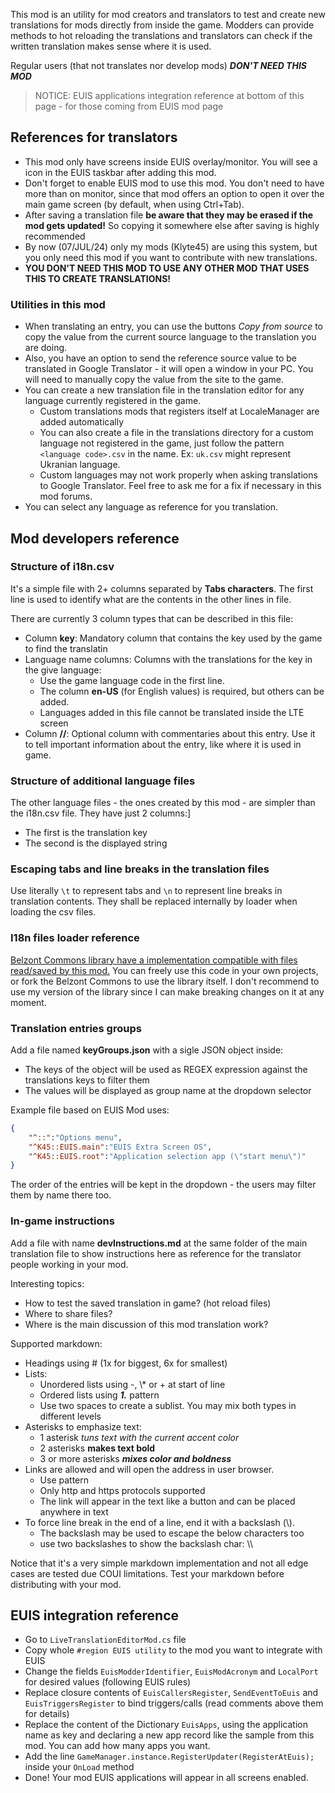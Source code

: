 This mod is an utility for mod creators and translators to test and create new translations for mods directly from inside the game. Modders can provide methods to hot reloading the translations and translators can check if the written translation makes sense where it is used.

Regular users (that not translates nor develop mods) ***DON'T NEED THIS MOD***

> NOTICE: EUIS applications integration reference at bottom of this page - for those coming from EUIS mod page

## References for translators

- This mod only have screens inside EUIS overlay/monitor. You will see a icon in the EUIS taskbar after adding this mod.
- Don't forget to enable EUIS mod to use this mod. You don't need to have more than on monitor, since that mod offers an option to open it over the main game screen (by default, when using Ctrl+Tab).
- After saving a translation file **be aware that they may be erased if the mod gets updated!** So copying it somewhere else after saving is highly recommended
- By now (07/JUL/24) only my mods (Klyte45) are using this system, but you only need this mod if you want to contribute with new translations.
- **YOU DON'T NEED THIS MOD TO USE ANY OTHER MOD THAT USES THIS TO CREATE TRANSLATIONS!**

### Utilities in this mod

- When translating an entry, you can use the buttons *Copy from source* to copy the value from the current source language to the translation you are doing.
- Also, you have an option to send the reference source value to be translated in Google Translator - it will open a window in your PC. You will need to manually copy the value from the site to the game.
- You can create a new translation file in the translation editor for any language currently registered in the game. 
    - Custom translations mods that registers itself at LocaleManager are added automatically
    - You can also create a file in the translations directory for a custom language not registered in the game, just follow the pattern `<language code>.csv` in the name. Ex: `uk.csv` might represent Ukranian language.
    - Custom languages may not work properly when asking translations to Google Translator. Feel free to ask me for a fix if necessary in this mod forums.
- You can select any language as reference for you translation.

## Mod developers reference

### Structure of i18n.csv 
It's a simple file with 2+ columns separated by **Tabs characters**. The first line is used to identify what are the contents in the other lines in file.

There are currently 3 column types that can be described in this file:

- Column **key**: Mandatory column that contains the key used by the game to find the translatin
- Language name columns: Columns with the translations for the key in the give language:
  - Use the game language code in the first line.
  - The column **en-US** (for English values) is required, but others can be added.
  - Languages added in this file cannot be translated inside the LTE screen
- Column **//**: Optional column with commentaries about this entry. Use it to tell important information about the entry, like where it is used in game.

### Structure of additional language files

The other language files - the ones created by this mod - are simpler than the i18n.csv file. They have just 2 columns:]

 - The first is the translation key
 - The second is the displayed string

### Escaping tabs and line breaks in the translation files

Use literally `\t` to represent tabs and `\n` to represent line breaks in translation contents. They shall be replaced internally by loader when loading the csv files.

### I18n files loader reference

[Belzont Commons library have a implementation compatible with files read/saved by this mod.](https://github.com/klyte45/CS2-BelzontCommons/blob/655cc16e347e4c4ce4ed707faeb4342d171c1fc9/Utils/BasicIMod.cs#L163)
You can freely use this code in your own projects, or fork the Belzont Commons to use the library itself. I don't recommend to use my version of the library since I can make breaking changes on it at any moment.


### Translation entries groups
Add a file named **keyGroups.json** with a sigle JSON object inside:
- The keys of the object will be used as REGEX expression against the translations keys to filter them
- The values will be displayed as group name at the dropdown selector

Example file based on EUIS Mod uses:
```json
{
    "^::":"Options menu",
    "^K45::EUIS.main":"EUIS Extra Screen OS",
    "^K45::EUIS.root":"Application selection app (\"start menu\")"
}
```

The order of the entries will be kept in the dropdown - the users may filter them by name there too.

### In-game instructions
Add a file with name **devInstructions.md** at the same folder of the main translation file to show instructions here as reference for the translator people working in your mod.
 
Interesting topics:
- How to test the saved translation in game? (hot reload files)
- Where to share files?
- Where is the main discussion of this mod translation work?

Supported markdown: 
  
- Headings using # (1x for biggest, 6x for smallest)   
- Lists:
  - Unordered lists using -, \\* or + at start of line
  - Ordered lists using ***1.*** pattern
  - Use two spaces to create a sublist. You may mix both types in different levels   
- Asterisks to emphasize text:
  - 1 asterisk *tuns text with the current accent color*
  - 2 asterisks **makes text bold**
  - 3 or more asterisks ***mixes color and boldness***  
- Links are allowed and will open the address in user browser.
  - Use pattern [<text to show>](<url to go, with protocol>)
  - Only http and https protocols supported
  - The link will appear in the text like a button and can be placed anywhere in text  
- To force line break in the end of a line, end it with a backslash (\\).
  - The backslash may be used to escape the below characters too
  - use two backslashes to show the backslash char: \\\\

Notice that it's a very simple markdown implementation and not all edge cases are tested due COUI limitations. Test your markdown before distributing with your mod.

## EUIS integration reference

- Go to `LiveTranslationEditorMod.cs` file
- Copy whole `#region EUIS utility` to the mod you want to integrate with EUIS
- Change the fields `EuisModderIdentifier`, `EuisModAcronym` and `LocalPort` for desired values (following EUIS rules)
- Replace closure contents of `EuisCallersRegister`, `SendEventToEuis` and `EuisTriggersRegister` to bind triggers/calls (read comments above them for details)
- Replace the content of the Dictionary `EuisApps`, using the application name as key and declaring a new app record like the sample from this mod. You can add how many apps you want.
- Add the line `GameManager.instance.RegisterUpdater(RegisterAtEuis);` inside your `OnLoad` method
- Done! Your mod EUIS applications will appear in all screens enabled.